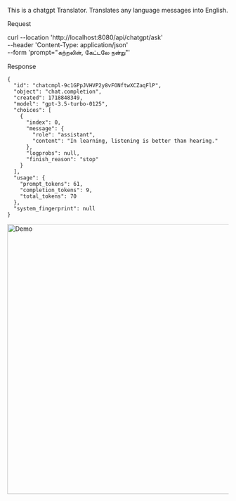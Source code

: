 This is a chatgpt Translator. 
Translates any language messages into English.

Request

curl --location 'http://localhost:8080/api/chatgpt/ask' \
--header 'Content-Type: application/json' \
--form 'prompt="கற்றலின், கேட்டலே நன்று"'

Response
```
{
  "id": "chatcmpl-9c1GPpJVHVP2y8vFONftwXCZaqFlP",
  "object": "chat.completion",
  "created": 1718848349,
  "model": "gpt-3.5-turbo-0125",
  "choices": [
    {
      "index": 0,
      "message": {
        "role": "assistant",
        "content": "In learning, listening is better than hearing."
      },
      "logprobs": null,
      "finish_reason": "stop"
    }
  ],
  "usage": {
    "prompt_tokens": 61,
    "completion_tokens": 9,
    "total_tokens": 70
  },
  "system_fingerprint": null
}

```

<img width="614" alt="Demo" src="https://github.com/gomathi-manakavalan/ikini/assets/62669989/8c519fec-a356-47b9-a904-9bee54a19365">
